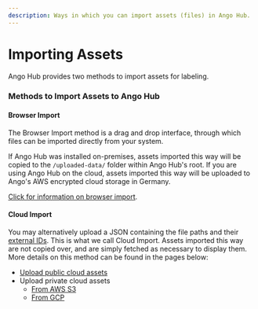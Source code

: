 ```yaml
---
description: Ways in which you can import assets (files) in Ango Hub.
---
```


# Importing Assets

Ango Hub provides two methods to import assets for labeling.

### Methods to Import Assets to Ango Hub

#### Browser Import <a href="#browser-import" id="browser-import"></a>

The Browser Import method is a drag and drop interface, through which files can be imported directly from your system.

If Ango Hub was installed on-premises, assets imported this way will be copied to the `/uploaded-data/` folder within Ango Hub's root. If you are using Ango Hub on the cloud, assets imported this way will be uploaded to Ango's AWS encrypted cloud storage in Germany.

[Click for information on browser import](asset-browser-import.md).

#### Cloud Import <a href="#cloud-import" id="cloud-import"></a>

You may alternatively upload a JSON containing the file paths and their [external IDs](../../core-concepts/assets.md#External-ID). This is what we call Cloud Import. Assets imported this way are not copied over, and are simply fetched as necessary to display them. More details on this method can be found in the pages below:

* [Upload public cloud assets](asset-cloud-import.md)
* Upload private cloud assets
  * [From AWS S3](importing-private-cloud-assets-aws.md)
  * [From GCP](importing-private-cloud-assets-gcp.md)
